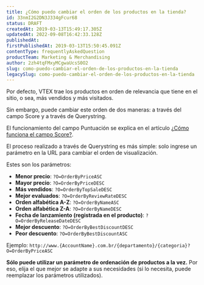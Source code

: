 ```yaml
---
title: ¿Cómo puedo cambiar el orden de los productos en la tienda?
id: 33nmI2G2DN3J334gFcur68
status: DRAFT
createdAt: 2019-03-13T15:49:17.305Z
updatedAt: 2022-09-08T16:42:33.128Z
publishedAt: 
firstPublishedAt: 2019-03-13T15:50:45.091Z
contentType: frequentlyAskedQuestion
productTeam: Marketing & Merchandising
author: 2zh4tqFMxyMCgwaUcsS0O2
slug: como-puedo-cambiar-el-orden-de-los-productos-en-la-tienda
legacySlug: como-puedo-cambiar-el-orden-de-los-productos-en-la-tienda
---
```


Por defecto, VTEX trae los productos en orden de relevancia que tiene en el sitio, o sea, más vendidos y más visitados.

Sin embargo, puede cambiar este orden de dos maneras: a través del campo Score y a través de Querystring.

El funcionamiento del campo Puntuación se explica en el artículo [¿Cómo funciona el campo Score?](https://help.vtex.com/es/tutorial/Cómo-funciona-el-campo-score--1BUZC0mBYEEIUgeQYAKcae "haga clic aquí").

El proceso realizado a través de Querystring es más simple: solo ingrese un parámetro en la URL para cambiar el orden de visualización.

Estes son los parámetros:

- __Menor precio__: `?O=OrderByPriceASC`
- __Mayor precio__: `?O=OrderByPriceDESC`
- __Más vendidos__: `?O=OrderByTopSaleDESC`
- __Mejor evaluados__: `?O=OrderByReviewRateDESC`
- __Orden alfabética A-Z__: `?O=OrderByNameASC`
- __Orden alfabética Z-A__: `?O=OrderByNameDESC`
- __Fecha de lanzamiento (registrada en el producto)__: `?O=OrderByReleaseDateDESC`
- __Mejor descuento__: `?O=OrderByBestDiscountDESC`
- __Peor descuento__: `?O=OrderByBestDiscountASC`

Ejemplo: `http://www.{AccountName}.com.br/{departamento}/{categoria}?O=OrderByPriceASC`

<div class="alert alert-warning">
<strong>Sólo puede utilizar un parámetro de ordenación de productos a la vez.</strong> Por eso, elija el que mejor se adapte a sus necesidades (si lo necesita, puede reemplazar los parámetros utilizados).
</div>
